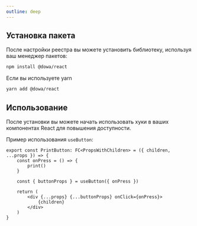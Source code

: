 ```yaml
---
outline: deep
---
```


## Установка пакета
После настройки реестра вы можете установить библиотеку, используя ваш менеджер пакетов:

```bash
npm install @dowa/react
```

Если вы используете yarn

```bash
yarn add @dowa/react
```


## Использование

После установки вы можете начать использовать хуки в ваших компонентах React для повышения доступности.

Пример использования `useButton`:

```tsx
export const PrintButton: FC<PropsWithChildren> = ({ children, ...props }) => {
    const onPress = () => {
        print()
    }
    
    const { buttonProps } = useButton({ onPress })
    
    return (
        <div {...props} {...buttonProps} onClick={onPress}>
            {children}
        </div>
    )
}
```

